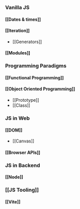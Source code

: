 ### Vanilla JS 
#### [[Dates & times]]
#### [[Iteration]]
* [[Generators]]
#### [[Modules]]
### Programming Paradigms
#### [[Functional Programming]]
#### [[Object Oriented Programming]]
*  [[Prototype]]
* [[Class]]
### JS in Web
#### [[DOM]]
* [[Canvas]]
#### [[Browser APIs]]

### JS in Backend
#### [[Node]]
### [[JS Tooling]]
#### [[Vite]]
